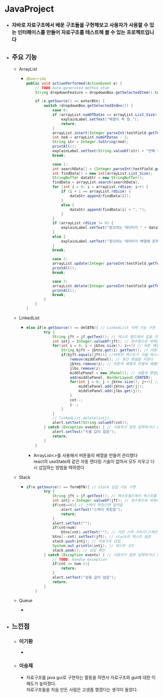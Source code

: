 # JavaProject

-   ### 자바로 자료구조에서 배운 구조들을 구현해보고 사용자가 사용할 수 있는 인터페이스를 만들어 자료구조를 테스트해 볼 수 있는 프로젝트입니다

*   ## 주요 기능

    -   ArrayList

        -   ```java
            @Override
            public void actionPerformed(ActionEvent e) {
                // TODO Auto-generated method stub
                String dropdownFeature = dropdownBox.getSelectedItem().toString();

                if (e.getSource() == enterBtn) {
                    switch (dropdownBox.getSelectedIndex()) {
                        case 0:
                        if (arrayList.numOfDatas == arrayList.List_Size) {
                            explainLabel.setText("배열이 꽉 참.");
                            return;
                        }
                        arrayList.insert(Integer.parseInt(textField.getText()));
                        int nod = arrayList.numOfDatas - 1;
                        String str = Integer.toString(nod);
                        printAll();
                        explainLabel.setText(String.valueOf(str) + "번째 인덱스에 데이터 " + String.valueOf(arrayList.List[nod]) + " 값을 삽입함.");
                        break;

                        case 1:
                        int searchData[] = {Integer.parseInt(textField.getText())};
                        int findData[] = new int[arrayList.List_Size];
                        StringBuffer dataStr = new StringBuffer();
                        findData = arrayList.search(searchData);
                        for (int i = 0; i < arrayList.rdSize; i++) {
                            if (i + 1 == arrayList.rdSize) {
                                dataStr.append(findData[i]);
                            }
                            else {
                                dataStr.append(findData[i] + ", ");
                            }
                        }
                        if (arrayList.rdSize != 0) {
                            explainLabel.setText("찾으려는 데이터가 " + dataStr + "번째 " + "인덱스에 있음.");
                        }
                        else {
                            explainLabel.setText("찾으려는 데이터가 배열에 존재하지 않음.");
                        }
                        break;

                        case 2:
                        arrayList.update(Integer.parseInt(textField.getText()), Integer.parseInt(updateTextField.getText()));
                        printAll();
                        break;

                        case 3:
                        arrayList.delete(Integer.parseInt(textField.getText()));
                        printAll();
                        break;
                    }
                }
            }
            ```

    -   LinkedList
        -   ```java
            else if(e.getSource() == delBTN){ // LinkedList 삭제 기능 구현
                    try {
                        String jft = jf.getText(); // 텍스트 필드에서 값을 가져온다
                        int intj = Integer.valueOf(jft); // 정수형으로 바꿔준다
                        for(int i = 0; i < jbtns.size(); i++){ // 버튼 배열의 크기만큼 돌린다
                            String bjft = jbtns.get(i).getText(); // 버튼의 텍스트를 가져온다
                            if(bjft.equals(jft)){ //버튼의 텍스트가 지울 텍스트와 같은지 확인한다
                                remove(middlePanel); // 중간 펜넬을 지운다
                                jbtns.remove(i); // 버튼의 배열과 라벨의 배열에서 해당 값을 지운다
                                jlbs.remove(i);
                                middlePanel = new JPanel(); // 새롭게 펜넬을 만든다
                                add(middlePanel, BorderLayout.CENTER);
                                for(int j = 0; j < jbtns.size(); j++){ // 버튼의 배열에서 버튼들을 가져와 추가한다
                                    middlePanel.add(jbtns.get(j));
                                    middlePanel.add(jlbs.get(j));
                                }
                                cnt--;
                                i--;
                            }
                        }
                        // linkedList.delete(intj);
                        alert.setText(String.valueOf(cnt));
                    } catch (Exception events) { // 사용자가 잘못 입력하거나 입력하지 않아서 오류가 났을시
                        alert.setText("지울 값이 없음");
                        return;
                    }
                }
            ```
            -   ArrayList<>를 사용해서 버튼들의 배열을 만들어 관리했다  
                react의 useState와 같은 자동 렌더링 기술이 없어서 모두 지우고 다시 삽입하는 방법을 택하였다
    -   Stack
        -   ```java
            if(e.getSource() == formBTN){ // stack 삽입 기능 구현
                    try {
                        String jft = jf.getText(); // 텍스트필드에서 텍스트를 가져온다
                        int intj = Integer.valueOf(jft); // 정수형으로 바꿔준다
                        if(cnt==0){ // 스택이 꽉찼으면 알려줌
                            alert.setText("스택이 꽉찼음");
                            return;
                        }
                        alert.setText("");
                        if(cnt<num)
                            btns[cnt].setText(""); // 이전 스택 가리기(스택은 맨 위에만 볼 수 있음)
                        btns[--cnt].setText(jft); // stack의 텍스트 설정
                        stack.push(intj); // 자료구조 삽입
                        System.out.println(intj); // 테스트 코드
                        stack.peek(); // 삽입 확인
                    } catch (Exception events) { // 사용자가 잘못 입력하거나 입력하지 않아서 오류가 났을시
                        // TODO: handle exception
                        if(cnt == num-1){
                            return;
                        }
                        alert.setText("넣을 값이 없음");
                        return;
                    }
                }
            ```
    -   Queue

        -   ```java

            ```

-   ## 느낀점
    -   ### 이기환
        -
    -   ### 이승제
        -   자료구조를 java gui로 구현하는 활동을 하면서 자료구조와 gui에 대한 이해도가 높아졌다.  
            자료구조들을 처음 만든 사람은 고생좀 했겠다는 생각이 들었다.
